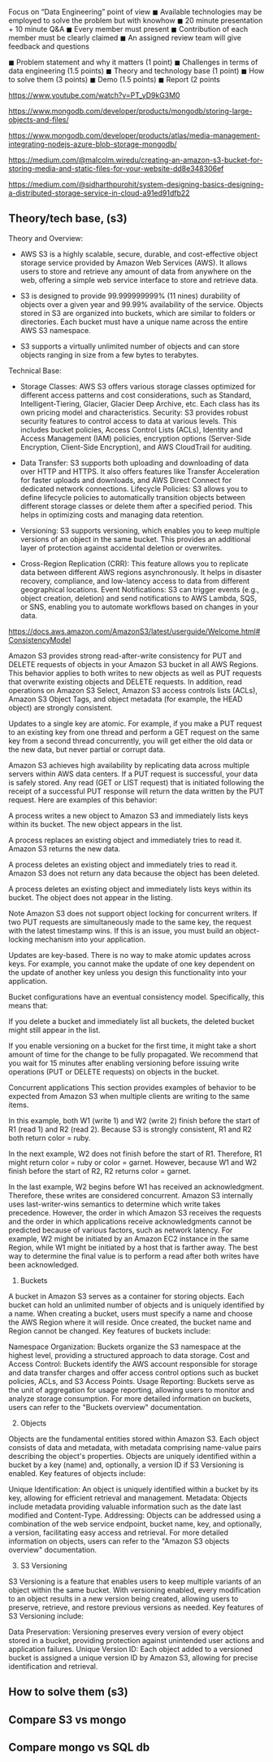 Focus on “Data Engineering” point of view
 ◼ Available technologies may be employed to
solve the problem but with knowhow
 ◼ 20 minute presentation + 10 minute Q&A
 ◼ Every member must present
 ◼ Contribution of each member must be clearly
claimed
 ◼ An assigned review team will give feedback
and questions

◼ Problem statement and why it matters (1 point)
 ◼ Challenges in terms of data engineering (1.5
points)
 ◼ Theory and technology base (1 point)
 ◼ How to solve them (3 points)
 ◼ Demo (1.5 points)
 ◼ Report (2 points

https://www.youtube.com/watch?v=PT_yD9kG3M0

https://www.mongodb.com/developer/products/mongodb/storing-large-objects-and-files/

https://www.mongodb.com/developer/products/atlas/media-management-integrating-nodejs-azure-blob-storage-mongodb/

https://medium.com/@malcolm.wiredu/creating-an-amazon-s3-bucket-for-storing-media-and-static-files-for-your-website-dd8e348306ef

https://medium.com/@sidharthpurohit/system-designing-basics-designing-a-distributed-storage-service-in-cloud-a91ed91dfb22

## Theory/tech base, (s3)

Theory and Overview:

- AWS S3 is a highly scalable, secure, durable, and cost-effective object storage service provided by Amazon Web Services (AWS).
It allows users to store and retrieve any amount of data from anywhere on the web, offering a simple web service interface to store and retrieve data.

- S3 is designed to provide 99.999999999% (11 nines) durability of objects over a given year and 99.99% availability of the service.
Objects stored in S3 are organized into buckets, which are similar to folders or directories. Each bucket must have a unique name across the entire AWS S3 namespace.

- S3 supports a virtually unlimited number of objects and can store objects ranging in size from a few bytes to terabytes.

Technical Base:

- Storage Classes: AWS S3 offers various storage classes optimized for different access patterns and cost considerations, such as Standard, Intelligent-Tiering, Glacier, Glacier Deep Archive, etc. Each class has its own pricing model and characteristics.
Security: S3 provides robust security features to control access to data at various levels. This includes bucket policies, Access Control Lists (ACLs), Identity and Access Management (IAM) policies, encryption options (Server-Side Encryption, Client-Side Encryption), and AWS CloudTrail for auditing.

- Data Transfer: S3 supports both uploading and downloading of data over HTTP and HTTPS. It also offers features like Transfer Acceleration for faster uploads and downloads, and AWS Direct Connect for dedicated network connections.
Lifecycle Policies: S3 allows you to define lifecycle policies to automatically transition objects between different storage classes or delete them after a specified period. This helps in optimizing costs and managing data retention.

- Versioning: S3 supports versioning, which enables you to keep multiple versions of an object in the same bucket. This provides an additional layer of protection against accidental deletion or overwrites.

- Cross-Region Replication (CRR): This feature allows you to replicate data between different AWS regions asynchronously. It helps in disaster recovery, compliance, and low-latency access to data from different geographical locations.
Event Notifications: S3 can trigger events (e.g., object creation, deletion) and send notifications to AWS Lambda, SQS, or SNS, enabling you to automate workflows based on changes in your data.

https://docs.aws.amazon.com/AmazonS3/latest/userguide/Welcome.html#ConsistencyModel

Amazon S3 provides strong read-after-write consistency for PUT and DELETE requests of objects in your Amazon S3 bucket in all AWS Regions. This behavior applies to both writes to new objects as well as PUT requests that overwrite existing objects and DELETE requests. In addition, read operations on Amazon S3 Select, Amazon S3 access controls lists (ACLs), Amazon S3 Object Tags, and object metadata (for example, the HEAD object) are strongly consistent.

Updates to a single key are atomic. For example, if you make a PUT request to an existing key from one thread and perform a GET request on the same key from a second thread concurrently, you will get either the old data or the new data, but never partial or corrupt data.

Amazon S3 achieves high availability by replicating data across multiple servers within AWS data centers. If a PUT request is successful, your data is safely stored. Any read (GET or LIST request) that is initiated following the receipt of a successful PUT response will return the data written by the PUT request. Here are examples of this behavior:

A process writes a new object to Amazon S3 and immediately lists keys within its bucket. The new object appears in the list.

A process replaces an existing object and immediately tries to read it. Amazon S3 returns the new data.

A process deletes an existing object and immediately tries to read it. Amazon S3 does not return any data because the object has been deleted.

A process deletes an existing object and immediately lists keys within its bucket. The object does not appear in the listing.

Note
Amazon S3 does not support object locking for concurrent writers. If two PUT requests are simultaneously made to the same key, the request with the latest timestamp wins. If this is an issue, you must build an object-locking mechanism into your application.

Updates are key-based. There is no way to make atomic updates across keys. For example, you cannot make the update of one key dependent on the update of another key unless you design this functionality into your application.

Bucket configurations have an eventual consistency model. Specifically, this means that:

If you delete a bucket and immediately list all buckets, the deleted bucket might still appear in the list.

If you enable versioning on a bucket for the first time, it might take a short amount of time for the change to be fully propagated. We recommend that you wait for 15 minutes after enabling versioning before issuing write operations (PUT or DELETE requests) on objects in the bucket.

Concurrent applications
This section provides examples of behavior to be expected from Amazon S3 when multiple clients are writing to the same items.

In this example, both W1 (write 1) and W2 (write 2) finish before the start of R1 (read 1) and R2 (read 2). Because S3 is strongly consistent, R1 and R2 both return color = ruby.


In the next example, W2 does not finish before the start of R1. Therefore, R1 might return color = ruby or color = garnet. However, because W1 and W2 finish before the start of R2, R2 returns color = garnet.


In the last example, W2 begins before W1 has received an acknowledgment. Therefore, these writes are considered concurrent. Amazon S3 internally uses last-writer-wins semantics to determine which write takes precedence. However, the order in which Amazon S3 receives the requests and the order in which applications receive acknowledgments cannot be predicted because of various factors, such as network latency. For example, W2 might be initiated by an Amazon EC2 instance in the same Region, while W1 might be initiated by a host that is farther away. The best way to determine the final value is to perform a read after both writes have been acknowledged.

1. Buckets

A bucket in Amazon S3 serves as a container for storing objects. Each bucket can hold an unlimited number of objects and is uniquely identified by a name. When creating a bucket, users must specify a name and choose the AWS Region where it will reside. Once created, the bucket name and Region cannot be changed. Key features of buckets include:

Namespace Organization: Buckets organize the S3 namespace at the highest level, providing a structured approach to data storage.
Cost and Access Control: Buckets identify the AWS account responsible for storage and data transfer charges and offer access control options such as bucket policies, ACLs, and S3 Access Points.
Usage Reporting: Buckets serve as the unit of aggregation for usage reporting, allowing users to monitor and analyze storage consumption.
For more detailed information on buckets, users can refer to the "Buckets overview" documentation.

2. Objects

Objects are the fundamental entities stored within Amazon S3. Each object consists of data and metadata, with metadata comprising name-value pairs describing the object's properties. Objects are uniquely identified within a bucket by a key (name) and, optionally, a version ID if S3 Versioning is enabled. Key features of objects include:

Unique Identification: An object is uniquely identified within a bucket by its key, allowing for efficient retrieval and management.
Metadata: Objects include metadata providing valuable information such as the date last modified and Content-Type.
Addressing: Objects can be addressed using a combination of the web service endpoint, bucket name, key, and optionally, a version, facilitating easy access and retrieval.
For more detailed information on objects, users can refer to the "Amazon S3 objects overview" documentation.

3. S3 Versioning

S3 Versioning is a feature that enables users to keep multiple variants of an object within the same bucket. With versioning enabled, every modification to an object results in a new version being created, allowing users to preserve, retrieve, and restore previous versions as needed. Key features of S3 Versioning include:

Data Preservation: Versioning preserves every version of every object stored in a bucket, providing protection against unintended user actions and application failures.
Unique Version ID: Each object added to a versioned bucket is assigned a unique version ID by Amazon S3, allowing for precise identification and retrieval.



## How to solve them (s3)

## Compare S3 vs mongo

## Compare mongo vs SQL db
